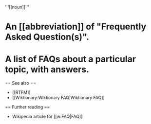 '''[[noun]]'''

# An [[abbreviation]] of "Frequently Asked Question(s)".
# A list of FAQs about a particular topic, with answers.

== See also ==

* [[RTFM]]
* [[Wiktionary:Wiktionary FAQ|Wiktionary FAQ]]

== Further reading ==

* Wikipedia article for [[w:FAQ|FAQ]]